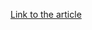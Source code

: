 [Link to the article](https://app.sekoia.io/intelligence/objects/report--37718381-ad4a-49dc-99fc-af0a3e690f01)
